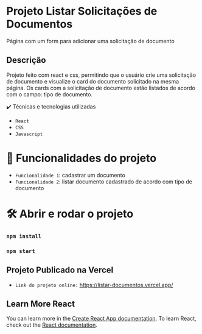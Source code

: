 # Projeto Listar Solicitações de Documentos
Página com um form para adicionar uma solicitação de documento

## Descrição
Projeto feito com react e css, permitindo que o usuário crie uma solicitação de documento e visualize o card do documento solicitado na mesma página. Os cards com a solicitação de documento estão listados de acordo com o campo: tipo de documento.

✔️ Técnicas e tecnologias utilizadas
- ``React``
- ``CSS``
- ``Javascript``

# :hammer: Funcionalidades do projeto

- `Funcionalidade 1`: cadastrar um documento
- `Funcionalidade 2`: listar documento cadastrado de acordo com tipo de documento


# 🛠️ Abrir e rodar o projeto
### `npm install`
### `npm start`


## Projeto Publicado na Vercel
- ``Link do projeto online:`` https://listar-documentos.vercel.app/


## Learn More React
You can learn more in the [Create React App documentation](https://facebook.github.io/create-react-app/docs/getting-started).
To learn React, check out the [React documentation](https://reactjs.org/).

